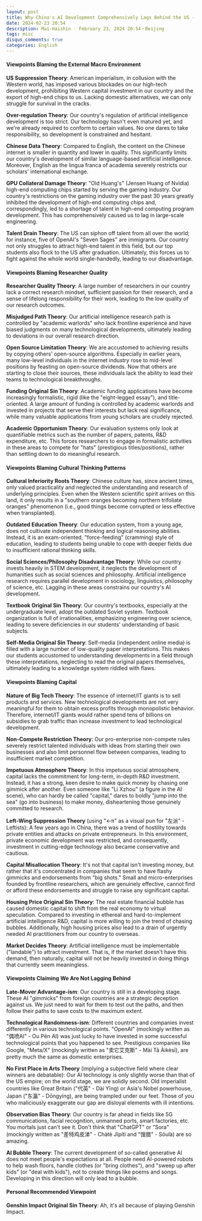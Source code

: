 ```yaml
---
layout: post
title: Why China's AI Development Comprehensively Lags Behind the US - Pick Your Favorite Reason (Gemini 2.5 Pro Translated Version)
date: 2024-02-23 20:54
description: Mai-Haishin · February 23, 2024 20:54・Beijing
tags: misc
disqus_comments: true
categories: English
---
```


#### Viewpoints Blaming the External Macro Environment

**US Suppression Theory**: American imperialism, in collusion with the Western world, has imposed various blockades on our high-tech development, prohibiting Western capital investment in our country and the export of high-end chips to us. Lacking domestic alternatives, we can only struggle for survival in the cracks.

**Over-regulation Theory**: Our country's regulation of artificial intelligence development is too strict. Our technology hasn't even matured yet, and we're already required to conform to certain values. No one dares to take responsibility, so development is constrained and hesitant.

**Chinese Data Theory**: Compared to English, the content on the Chinese internet is smaller in quantity and lower in quality. This significantly limits our country's development of similar language-based artificial intelligence. Moreover, English as the lingua franca of academia severely restricts our scholars' international exchange.

**GPU Collateral Damage Theory**: "Old Huang's" (Jensen Huang of Nvidia) high-end computing chips started by serving the gaming industry. Our country's restrictions on the gaming industry over the past 30 years greatly inhibited the development of high-end computing chips and, correspondingly, led to a shortage of talent in high-end computing program development. This has comprehensively caused us to lag in large-scale engineering.

**Talent Drain Theory**: The US can siphon off talent from all over the world; for instance, five of OpenAI's "Seven Sages" are immigrants. Our country not only struggles to attract high-end talent in this field, but our top students also flock to the US after graduation. Ultimately, this forces us to fight against the whole world single-handedly, leading to our disadvantage.

#### Viewpoints Blaming Researcher Quality

**Researcher Quality Theory**: A large number of researchers in our country lack a correct research mindset, sufficient passion for their research, and a sense of lifelong responsibility for their work, leading to the low quality of our research outcomes.

**Misjudged Path Theory**: Our artificial intelligence research path is controlled by "academic warlords" who lack frontline experience and have biased judgments on many technological developments, ultimately leading to deviations in our overall research direction.

**Open Source Limitation Theory**: We are accustomed to achieving results by copying others' open-source algorithms. Especially in earlier years, many low-level individuals in the internet industry rose to mid-level positions by feasting on open-source dividends. Now that others are starting to close their sources, these individuals lack the ability to lead their teams to technological breakthroughs.

**Funding Original Sin Theory**: Academic funding applications have become increasingly formalistic, rigid (like the "eight-legged essay"), and title-oriented. A large amount of funding is controlled by academic warlords and invested in projects that serve their interests but lack real significance, while many valuable applications from young scholars are crudely rejected.

**Academic Opportunism Theory**: Our evaluation systems only look at quantifiable metrics such as the number of papers, patents, R&D expenditure, etc. This forces researchers to engage in formalistic activities in these areas to compete for "hats" (prestigious titles/positions), rather than settling down to do meaningful research.

#### Viewpoints Blaming Cultural Thinking Patterns

**Cultural Inferiority Roots Theory**: Chinese culture has, since ancient times, only valued practicality and neglected the understanding and research of underlying principles. Even when the Western scientific spirit arrives on this land, it only results in a "southern oranges becoming northern trifoliate oranges" phenomenon (i.e., good things become corrupted or less effective when transplanted).

**Outdated Education Theory**: Our education system, from a young age, does not cultivate independent thinking and logical reasoning abilities. Instead, it is an exam-oriented, "force-feeding" (cramming) style of education, leading to students being unable to cope with deeper fields due to insufficient rational thinking skills.

**Social Sciences/Philosophy Disadvantage Theory**: While our country invests heavily in STEM development, it neglects the development of humanities such as social sciences and philosophy. Artificial intelligence research requires parallel development in sociology, linguistics, philosophy of science, etc. Lagging in these areas constrains our country's AI development.

**Textbook Original Sin Theory**: Our country's textbooks, especially at the undergraduate level, adopt the outdated Soviet system. Textbook organization is full of irrationalities, emphasizing engineering over science, leading to severe deficiencies in our students' understanding of basic subjects.

**Self-Media Original Sin Theory**: Self-media (independent online media) is filled with a large number of low-quality paper interpretations. This makes our students accustomed to understanding developments in a field through these interpretations, neglecting to read the original papers themselves, ultimately leading to a knowledge system riddled with flaws.

#### Viewpoints Blaming Capital

**Nature of Big Tech Theory**: The essence of internet/IT giants is to sell products and services. New technological developments are not very meaningful for them to obtain excess profits through monopolistic behavior. Therefore, internet/IT giants would rather spend tens of billions on subsidies to grab traffic than increase investment to lead technological development.

**Non-Compete Restriction Theory**: Our pro-enterprise non-compete rules severely restrict talented individuals with ideas from starting their own businesses and also limit personnel flow between companies, leading to insufficient market competition.

**Impetuous Atmosphere Theory**: In this impetuous social atmosphere, capital lacks the commitment for long-term, in-depth R&D investment. Instead, it has a strong, keen desire to make quick money by chasing one gimmick after another. Even someone like "Li Xzhou" (a figure in the AI scene), who can hardly be called "capital," dares to boldly "jump into the sea" (go into business) to make money, disheartening those genuinely committed to research.

**Left-Wing Suppression Theory** (using "←π" as a visual pun for "左派" - Leftists): A few years ago in China, there was a trend of hostility towards private entities and attacks on private entrepreneurs. In this environment, private economic development was restricted, and consequently, investment in cutting-edge technology also became conservative and cautious.

**Capital Misallocation Theory**: It's not that capital isn't investing money, but rather that it's concentrated in companies that seem to have flashy gimmicks and endorsements from "big shots." Small and micro-enterprises founded by frontline researchers, which are genuinely effective, cannot find or afford these endorsements and struggle to raise any significant capital.

**Housing Price Original Sin Theory**: The real estate financial bubble has caused domestic capital to shift from the real economy to virtual speculation. Compared to investing in ethereal and hard-to-implement artificial intelligence R&D, capital is more willing to join the trend of chasing bubbles. Additionally, high housing prices also lead to a drain of urgently needed AI practitioners from our country to overseas.

**Market Decides Theory**: Artificial intelligence must be implementable ("landable") to attract investment. That is, if the market doesn't have this demand, then naturally, capital will not be heavily invested in doing things that currently seem meaningless.

#### Viewpoints Claiming We Are Not Lagging Behind

**Late-Mover Advantage-ism**: Our country is still in a developing stage. These AI "gimmicks" from foreign countries are a strategic deception against us. We just need to wait for them to test out the paths, and then follow their paths to save costs to the maximum extent.

**Technological Randomness-ism**: Different countries and companies invest differently in various technological points. "OpenAI" (mockingly written as "偶喷AI" - Ou Pēn AI) was just lucky to have invested in some successful technological points that you happened to see. Prestigious companies like Google, "Meta/X" (mockingly written as "卖它艾克斯" - Mài Tā Àikèsī), are pretty much the same as domestic enterprises.

**No First Place in Arts Theory** (implying a subjective field where clear winners are debatable): Our AI technology is only slightly worse than that of the US empire; on the world stage, we are solidly second. Old imperialist countries like Great Britain ("代英" - Dài Yīng) or Asia's Nobel powerhouse, Japan ("东瀛" - Dōngyíng), are being trampled under our feet. Those of you who maliciously exaggerate our gap are disloyal elements with ill intentions.

**Observation Bias Theory**: Our country is far ahead in fields like 5G communications, facial recognition, unmanned ports, smart factories, etc. You mortals just can't see it. Don't think that "ChatGPT" or "Sora" (mockingly written as "差特鸡皮涕" - Chàtè Jīpítì and "馊腊" - Sōulà) are so amazing.

**AI Bubble Theory**: The current development of so-called generative AI does not meet people's expectations at all. People need AI-powered robots to help wash floors, handle clothes (or "bring clothes"), and "sweep up after kids" (or "deal with kids"), not to create things like poems and songs. Developing in this direction will only lead to a bubble.

#### Personal Recommended Viewpoint

**Genshin Impact Original Sin Theory**: Ah, it's all because of playing Genshin Impact.